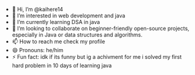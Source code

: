 - 👋 Hi, I’m @kaihere14
- 👀 I’m interested in web development and java 
- 🌱 I’m currently learning DSA in java
- 💞️ I’m looking to collaborate on beginner-friendly open-source projects, especially in Java or data structures and algorithms.
- 📫 How to reach me check my profile 
- 😄 Pronouns: he/him
- ⚡ Fun fact: idk if its funny but ig a achivment for me i solved my first hard problem in 10 days of learning java 

<!---
kaihere14/kaihere14 is a ✨ special ✨ repository because its `README.md` (this file) appears on your GitHub profile.
You can click the Preview link to take a look at your changes.
--->
